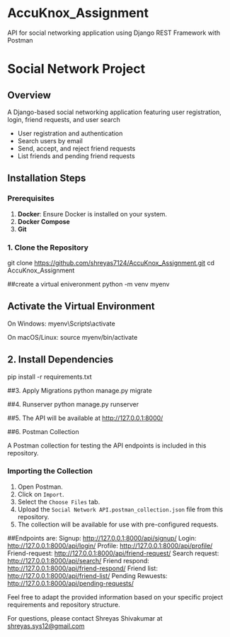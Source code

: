 # AccuKnox_Assignment
API for social networking application using Django REST Framework with Postman

# Social Network Project

## Overview

A Django-based social networking application featuring user registration, login, friend requests, and user search
- User registration and authentication
- Search users by email
- Send, accept, and reject friend requests
- List friends and pending friend requests
  
## Installation Steps

### Prerequisites

1. **Docker**: Ensure Docker is installed on your system. 
2. **Docker Compose**
3. **Git**


### 1. Clone the Repository


git clone https://github.com/shreyas7124/AccuKnox_Assignment.git
cd AccuKnox_Assignment

##create a virtual eniveronment
python -m venv myenv


## Activate the Virtual Environment
On Windows:
myenv\Scripts\activate

On macOS/Linux:
source myenv/bin/activate

## 2. Install Dependencies
pip install -r requirements.txt

##3.  Apply Migrations
python manage.py migrate

##4. Runserver
python manage.py runserver

##5. The API will be available at http://127.0.0.1:8000/

##6. Postman Collection

A Postman collection for testing the API endpoints is included in this repository.


### Importing the Collection

1. Open Postman.
2. Click on `Import`.
3. Select the `Choose Files` tab.
4. Upload the `Social Network API.postman_collection.json` file from this repository.
5. The collection will be available for use with pre-configured requests.

##Endpoints are:
Signup: http://127.0.0.1:8000/api/signup/
Login: http://127.0.0.1:8000/api/login/
Profile: http://127.0.0.1:8000/api/profile/
Friend-request: http://127.0.0.1:8000/api/friend-request/
Search request: http://127.0.0.1:8000/api/search/
Friend respond: http://127.0.0.1:8000/api/friend-respond/
Friend list: http://127.0.0.1:8000/api/friend-list/
Pending Rewuests: http://127.0.0.1:8000/api/pending-requests/

Feel free to adapt the provided information based on your specific project requirements and repository structure.



For questions, please contact Shreyas Shivakumar at shreyas.sys12@gmail.com





